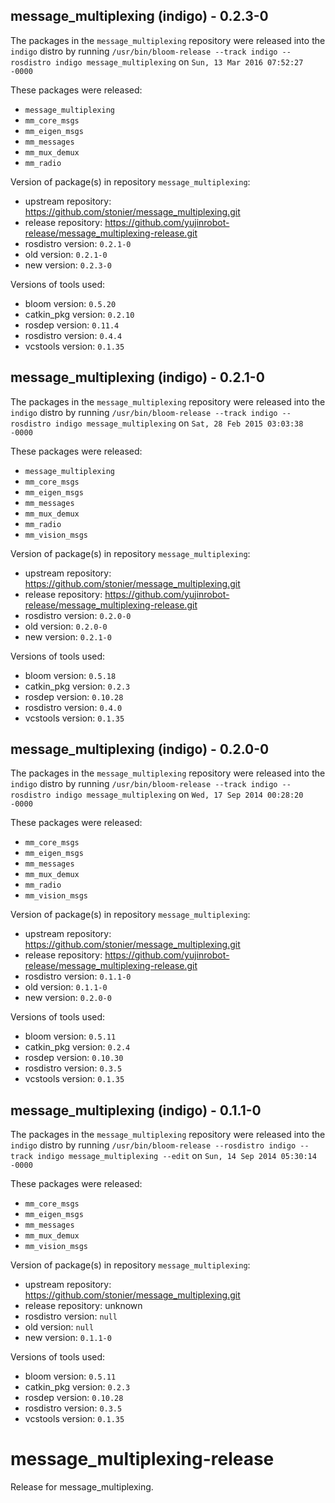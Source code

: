 ## message_multiplexing (indigo) - 0.2.3-0

The packages in the `message_multiplexing` repository were released into the `indigo` distro by running `/usr/bin/bloom-release --track indigo --rosdistro indigo message_multiplexing` on `Sun, 13 Mar 2016 07:52:27 -0000`

These packages were released:
- `message_multiplexing`
- `mm_core_msgs`
- `mm_eigen_msgs`
- `mm_messages`
- `mm_mux_demux`
- `mm_radio`

Version of package(s) in repository `message_multiplexing`:
- upstream repository: https://github.com/stonier/message_multiplexing.git
- release repository: https://github.com/yujinrobot-release/message_multiplexing-release.git
- rosdistro version: `0.2.1-0`
- old version: `0.2.1-0`
- new version: `0.2.3-0`

Versions of tools used:
- bloom version: `0.5.20`
- catkin_pkg version: `0.2.10`
- rosdep version: `0.11.4`
- rosdistro version: `0.4.4`
- vcstools version: `0.1.35`


## message_multiplexing (indigo) - 0.2.1-0

The packages in the `message_multiplexing` repository were released into the `indigo` distro by running `/usr/bin/bloom-release --track indigo --rosdistro indigo message_multiplexing` on `Sat, 28 Feb 2015 03:03:38 -0000`

These packages were released:
- `message_multiplexing`
- `mm_core_msgs`
- `mm_eigen_msgs`
- `mm_messages`
- `mm_mux_demux`
- `mm_radio`
- `mm_vision_msgs`

Version of package(s) in repository `message_multiplexing`:
- upstream repository: https://github.com/stonier/message_multiplexing.git
- release repository: https://github.com/yujinrobot-release/message_multiplexing-release.git
- rosdistro version: `0.2.0-0`
- old version: `0.2.0-0`
- new version: `0.2.1-0`

Versions of tools used:
- bloom version: `0.5.18`
- catkin_pkg version: `0.2.3`
- rosdep version: `0.10.28`
- rosdistro version: `0.4.0`
- vcstools version: `0.1.35`


## message_multiplexing (indigo) - 0.2.0-0

The packages in the `message_multiplexing` repository were released into the `indigo` distro by running `/usr/bin/bloom-release --track indigo --rosdistro indigo message_multiplexing` on `Wed, 17 Sep 2014 00:28:20 -0000`

These packages were released:
- `mm_core_msgs`
- `mm_eigen_msgs`
- `mm_messages`
- `mm_mux_demux`
- `mm_radio`
- `mm_vision_msgs`

Version of package(s) in repository `message_multiplexing`:
- upstream repository: https://github.com/stonier/message_multiplexing.git
- release repository: https://github.com/yujinrobot-release/message_multiplexing-release.git
- rosdistro version: `0.1.1-0`
- old version: `0.1.1-0`
- new version: `0.2.0-0`

Versions of tools used:
- bloom version: `0.5.11`
- catkin_pkg version: `0.2.4`
- rosdep version: `0.10.30`
- rosdistro version: `0.3.5`
- vcstools version: `0.1.35`


## message_multiplexing (indigo) - 0.1.1-0

The packages in the `message_multiplexing` repository were released into the `indigo` distro by running `/usr/bin/bloom-release --rosdistro indigo --track indigo message_multiplexing --edit` on `Sun, 14 Sep 2014 05:30:14 -0000`

These packages were released:
- `mm_core_msgs`
- `mm_eigen_msgs`
- `mm_messages`
- `mm_mux_demux`
- `mm_vision_msgs`

Version of package(s) in repository `message_multiplexing`:
- upstream repository: https://github.com/stonier/message_multiplexing.git
- release repository: unknown
- rosdistro version: `null`
- old version: `null`
- new version: `0.1.1-0`

Versions of tools used:
- bloom version: `0.5.11`
- catkin_pkg version: `0.2.3`
- rosdep version: `0.10.28`
- rosdistro version: `0.3.5`
- vcstools version: `0.1.35`


message_multiplexing-release
============================

Release for message_multiplexing.
